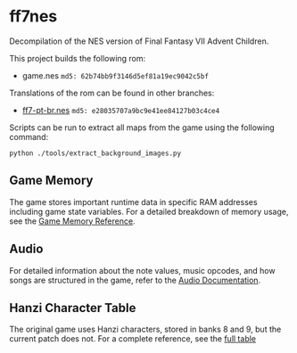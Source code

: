 # ff7nes

Decompilation of the NES version of Final Fantasy VII Advent Children.

This project builds the following rom:

* game.nes ```md5: 62b74bb9f3146d5ef81a19ec9042c5bf```

Translations of the rom can be found in other branches:

* [ff7-pt-br.nes](https://github.com/samuelyuan/ff7nes/tree/pt-br-patch) ```md5: e28035707a9bc9e41ee84127b03c4ce4```

Scripts can be run to extract all maps from the game using the following command:

```
python ./tools/extract_background_images.py
```

## Game Memory

The game stores important runtime data in specific RAM addresses including game state variables. For a detailed breakdown of memory usage, see the [Game Memory Reference](https://github.com/samuelyuan/ff7nes/blob/master/docs/game_memory.md).

## Audio

For detailed information about the note values, music opcodes, and how songs are structured in the game, refer to the [Audio Documentation](https://github.com/samuelyuan/ff7nes/blob/master/docs/audio.md).

## Hanzi Character Table

The original game uses Hanzi characters, stored in banks 8 and 9, but the current patch does not. For a complete reference, see the [full table](https://github.com/samuelyuan/ff7nes/blob/master/docs/hanzi_table.md)
